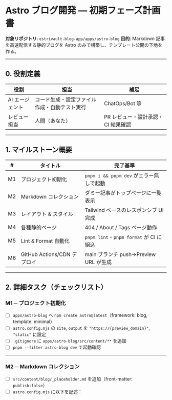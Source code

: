 # Astro ブログ開発 — 初期フェーズ計画書

**対象リポジトリ**: `estrivault-blog-app/apps/astro-blog`
**目的**: Markdown 記事を高速配信する静的ブログを Astro のみで構築し、テンプレート公開の下地を作る。

---

## 0. 役割定義

| 役割            | 担当                                         | 補足                               |
| --------------- | -------------------------------------------- | ---------------------------------- |
| AI エージェント | コード生成・設定ファイル作成・自動テスト実行 | ChatOps/Bot 等                     |
| レビュー担当    | 人間（あなた）                               | PR レビュー・設計承認・CI 結果確認 |

---

## 1. マイルストーン概要

| #   | タイトル                    | 完了基準                                |
| --- | --------------------------- | --------------------------------------- |
| M1  | プロジェクト初期化          | `pnpm i && pnpm dev` がエラー無しで起動 |
| M2  | Markdown コレクション       | ダミー記事がトップページに一覧表示      |
| M3  | レイアウト & スタイル       | Tailwind ベースのレスポンシブ UI 完成   |
| M4  | 各種静的ページ              | 404 / About / Tags ページ動作           |
| M5  | Lint & Format 自動化        | `pnpm lint`・`pnpm format` が CI に組込 |
| M6  | GitHub Actions/CDN デプロイ | main ブランチ push→Preview URL が生成   |

---

## 2. 詳細タスク（チェックリスト）

### M1 ─ プロジェクト初期化

- [ ] `apps/astro-blog` へ `npm create astro@latest`（framework: blog, template: minimal）
- [ ] `astro.config.mjs` の `site`, `output` を `"https://{preview_domain}"`, `"static"` に設定
- [ ] `.gitignore` に `apps/astro-blog/src/content/**` を追加
- [ ] `pnpm --filter astro-blog dev` で起動確認

---

### M2 ─ Markdown コレクション

- [ ] `src/content/blog/_placeholder.md` を追加（front-matter: `publish:false`）
- [ ] `astro.config.mjs` に以下を記述：
```ts

